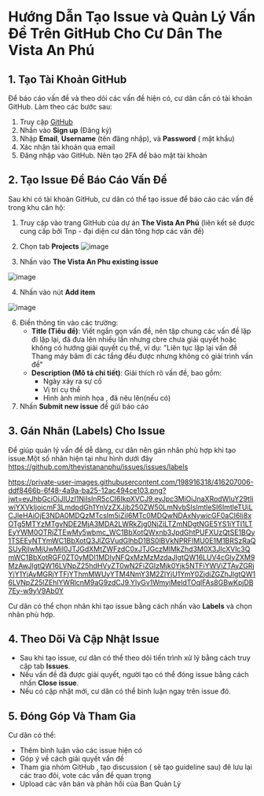 
# Hướng Dẫn Tạo Issue và Quản Lý Vấn Đề Trên GitHub Cho Cư Dân The Vista An Phú

## 1. Tạo Tài Khoản GitHub
Để báo cáo vấn đề và theo dõi các vấn đề hiện có, cư dân cần có tài khoản GitHub. Làm theo các bước sau:

1. Truy cập [GitHub](https://github.com/)
2. Nhấn vào **Sign up** (Đăng ký)
3. Nhập **Email**, **Username** (tên đăng nhập), và **Password** ( mật khẩu)
4. Xác nhận tài khoản qua email
5. Đăng nhập vào GitHub. Nên tạo 2FA để bảo mật tài khoản

## 2. Tạo Issue Để Báo Cáo Vấn Đề
Sau khi có tài khoản GitHub, cư dân có thể tạo issue để báo cáo các vấn đề trong khu căn hộ:

1. Truy cập vào trang GitHub của dự án **The Vista An Phú** (liên kết sẽ được cung cấp bởi Tnp - đại diện cư dân tông hợp các vân đề)
2. Chọn tab **Projects**
![image](https://github.com/user-attachments/assets/daa00c45-d9c8-4417-8625-c2e64c9e7a5f)

3. Nhấn vào **The Vista An Phu existing issue**

![image](https://github.com/user-attachments/assets/332d55a1-e65c-4793-af26-40f6bf84f687)

4. Nhấn vào nút **Add item**

  ![image](https://github.com/user-attachments/assets/ddf8466b-6f48-4a9a-ba25-12ac494ce103)

6. Điền thông tin vào các trường:
   - **Title (Tiêu đề)**: Viết ngắn gọn vấn đề, nên tập chung các vấn đề lặp đi lặp lại, đã đưa lên nhiều lần nhưng cbre chưa giải quyết hoặc không có hướng giải quyết cụ thể, ví dụ: "Liên tục lặp lại vấn đề Thang máy bâm đi các tầng đều được nhưng không có giải trình vấn đề"
   - **Description (Mô tả chi tiết)**: Giải thích rõ vấn đề, bao gồm:
     - Ngày xảy ra sự cố
     - Vị trí cụ thể
     - Hình ảnh minh họa , đã nêu lên(nếu có)
7. Nhấn **Submit new issue** để gửi báo cáo

## 3. Gán Nhãn (Labels) Cho Issue
Để giúp quản lý vấn đề dễ dàng, cư dân nên gán nhãn phù hợp khi tạo issue.Một số nhãn hiện tại như hình dưới đây
https://github.com/thevistananphu/issues/issues/labels

https://private-user-images.githubusercontent.com/198916318/416207006-ddf8466b-6f48-4a9a-ba25-12ac494ce103.png?jwt=eyJhbGciOiJIUzI1NiIsInR5cCI6IkpXVCJ9.eyJpc3MiOiJnaXRodWIuY29tIiwiYXVkIjoicmF3LmdpdGh1YnVzZXJjb250ZW50LmNvbSIsImtleSI6ImtleTUiLCJleHAiOjE3NDA0MDQzMTcsIm5iZiI6MTc0MDQwNDAxNywicGF0aCI6Ii8xOTg5MTYzMTgvNDE2MjA3MDA2LWRkZjg0NjZiLTZmNDgtNGE5YS1iYTI1LTEyYWM0OTRjZTEwMy5wbmc_WC1BbXotQWxnb3JpdGhtPUFXUzQtSE1BQy1TSEEyNTYmWC1BbXotQ3JlZGVudGlhbD1BS0lBVkNPRFlMU0E1M1BRSzRaQSUyRjIwMjUwMjI0JTJGdXMtZWFzdC0xJTJGczMlMkZhd3M0X3JlcXVlc3QmWC1BbXotRGF0ZT0yMDI1MDIyNFQxMzMzMzdaJlgtQW16LUV4cGlyZXM9MzAwJlgtQW16LVNpZ25hdHVyZT0wN2FiZGIzMjk0Yjk5NTFiYWViZTAyZGRjYjY1YjAyMGRjYTFjYThmMWUyYTM4NmY3M2ZlYjU1YmY0ZjdiZGZhJlgtQW16LVNpZ25lZEhlYWRlcnM9aG9zdCJ9.YIyGv1WmyiMeldTOqlFAs8GBwKpjDB7Ey-w9yV9Ab0Y

Cư dân có thể chọn nhãn khi tạo issue bằng cách nhấn vào **Labels** và chọn nhãn phù hợp.

## 4. Theo Dõi Và Cập Nhật Issue
- Sau khi tạo issue, cư dân có thể theo dõi tiến trình xử lý bằng cách truy cập tab **Issues**.
- Nếu vấn đề đã được giải quyết, người tạo có thể đóng issue bằng cách nhấn **Close issue**.
- Nếu có cập nhật mới, cư dân có thể bình luận ngay trên issue đó.

## 5. Đóng Góp Và Tham Gia
Cư dân có thể:
- Thêm bình luận vào các issue hiện có
- Góp ý về cách giải quyết vấn đề
- Tham gia nhóm GitHub , tạo discussion ( sẽ tạo guideline sau) đê lưu lại các trao đôi, vote các vấn đề quan trọng
- Upload các văn bản và phản hồi của Ban Quản Lý


